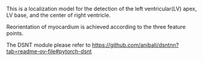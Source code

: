 This is a localization model for the detection of the left ventricular(LV) apex, LV base, and the center of right ventricle. 

Reorientation of myocardium is achieved according to the three feature points. 

The DSNT module please refer to https://github.com/anibali/dsntnn?tab=readme-ov-file#pytorch-dsnt 

